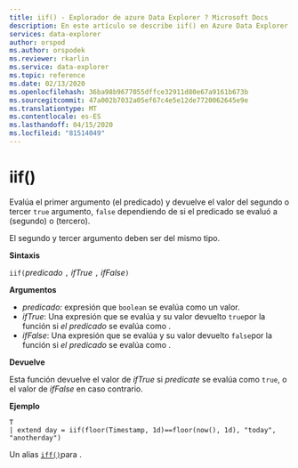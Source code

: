 ```yaml
---
title: iif() - Explorador de azure Data Explorer ? Microsoft Docs
description: En este artículo se describe iif() en Azure Data Explorer.
services: data-explorer
author: orspod
ms.author: orspodek
ms.reviewer: rkarlin
ms.service: data-explorer
ms.topic: reference
ms.date: 02/13/2020
ms.openlocfilehash: 36ba98b9677055dffce32911d80e67a9161b673b
ms.sourcegitcommit: 47a002b7032a05ef67c4e5e12de7720062645e9e
ms.translationtype: MT
ms.contentlocale: es-ES
ms.lasthandoff: 04/15/2020
ms.locfileid: "81514049"
---
```

# <a name="iif"></a>iif()

Evalúa el primer argumento (el predicado) y devuelve el valor del segundo o tercer `true` argumento, `false` dependiendo de si el predicado se evaluó a (segundo) o (tercero).

El segundo y tercer argumento deben ser del mismo tipo.

**Sintaxis**

`iif(`*predicado* `,` *ifTrue* `,` *ifFalse*`)`

**Argumentos**

* *predicado:* expresión que `boolean` se evalúa como un valor.
* *ifTrue*: Una expresión que se evalúa y su valor devuelto `true`por la función si *el predicado* se evalúa como .
* *ifFalse*: Una expresión que se evalúa y su valor devuelto `false`por la función si *el predicado* se evalúa como .

**Devuelve**

Esta función devuelve el valor de *ifTrue* si *predicate* se evalúa como `true`, o el valor de *ifFalse* en caso contrario.

**Ejemplo**

```kusto
T 
| extend day = iif(floor(Timestamp, 1d)==floor(now(), 1d), "today", "anotherday")
```

Un alias [`iff()`](ifffunction.md)para .